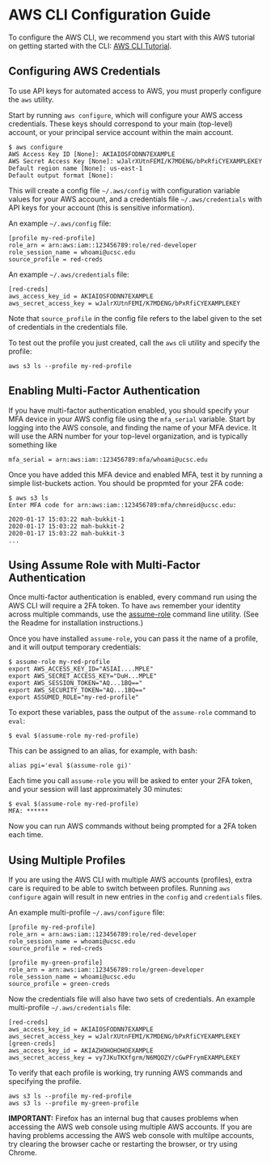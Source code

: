# AWS CLI Configuration Guide

To configure the AWS CLI, we recommend you start with this AWS tutorial on getting started
with the CLI: [AWS CLI Tutorial](http://docs.aws.amazon.com/cli/latest/userguide/cli-chap-getting-started.html).

## Configuring AWS Credentials

To use API keys for automated access to AWS, you must properly configure the `aws` utility.

Start by running `aws configure`, which will configure your AWS access credentials. These
keys should correspond to your main (top-level) account, or your principal service account
within the main account.

```
$ aws configure
AWS Access Key ID [None]: AKIAIOSFODNN7EXAMPLE
AWS Secret Access Key [None]: wJalrXUtnFEMI/K7MDENG/bPxRfiCYEXAMPLEKEY
Default region name [None]: us-east-1
Default output format [None]:
```

This will create a config file `~/.aws/config` with configuration variable values for your AWS account, 
and a credentials file `~/.aws/credentials` with API keys for your account (this is sensitive information).

An example `~/.aws/config` file:

```
[profile my-red-profile]
role_arn = arn:aws:iam::123456789:role/red-developer
role_session_name = whoami@ucsc.edu
source_profile = red-creds
```

An example `~/.aws/credentials` file:

```
[red-creds]
aws_access_key_id = AKIAIOSFODNN7EXAMPLE
aws_secret_access_key = wJalrXUtnFEMI/K7MDENG/bPxRfiCYEXAMPLEKEY 
```

Note that `source_profile` in the config file refers to the label given to the set of credentials
in the credentials file.

To test out the profile you just created, call the `aws` cli utility and specify the profile:

```
aws s3 ls --profile my-red-profile
```

## Enabling Multi-Factor Authentication

If you have multi-factor authentication enabled, you should specify your MFA device
in your AWS config file using the `mfa_serial` variable. Start by logging into the
AWS console, and finding the name of your MFA device. It will use the ARN number for
your top-level organization, and is typically something like

```
mfa_serial = arn:aws:iam::123456789:mfa/whoami@ucsc.edu
```

Once you have added this MFA device and enabled MFA, test it by running a simple
list-buckets action. You should be propmted for your 2FA code:

```
$ aws s3 ls
Enter MFA code for arn:aws:iam::123456789:mfa/chmreid@ucsc.edu:

2020-01-17 15:03:22 mah-bukkit-1
2020-01-17 15:03:22 mah-bukkit-2
2020-01-17 15:03:22 mah-bukkit-3
...
```

## Using Assume Role with Multi-Factor Authentication

Once multi-factor authentication is enabled, every command run using the AWS CLI will
require a 2FA token. To have `aws` remember your identity across multiple commands,
use the [assume-role](https://github.com/remind101/assume-role) command line utility.
(See the Readme for installation instructions.)

Once you have installed `assume-role`, you can pass it the name of a profile, and it
will output temporary credentials:

```
$ assume-role my-red-profile
export AWS_ACCESS_KEY_ID="ASIAI....MPLE"
export AWS_SECRET_ACCESS_KEY="DuH...MPLE"
export AWS_SESSION_TOKEN="AQ...1BQ=="
export AWS_SECURITY_TOKEN="AQ...1BQ=="
export ASSUMED_ROLE="my-red-profile"
```

To export these variables, pass the output of the `assume-role` command to `eval`:

```
$ eval $(assume-role my-red-profile)
```

This can be assigned to an alias, for example, with bash:

```
alias pgi='eval $(assume-role gi)'
```

Each time you call `assume-role` you will be asked to enter your 2FA token, and your
session will last approximately 30 minutes:

```
$ eval $(assume-role my-red-profile)
MFA: ******
```

Now you can run AWS commands without being prompted for a 2FA token each time.

## Using Multiple Profiles

If you are using the AWS CLI with multiple AWS accounts (profiles), extra care is required
to be able to switch between profiles. Running `aws configure` again will result in new entries
in the `config` and `credentials` files.

An example multi-profile `~/.aws/configure` file:

```
[profile my-red-profile]
role_arn = arn:aws:iam::123456789:role/red-developer
role_session_name = whoami@ucsc.edu
source_profile = red-creds

[profile my-green-profile]
role_arn = arn:aws:iam::123456789:role/green-developer
role_session_name = whoami@ucsc.edu
source_profile = green-creds
```

Now the credentials file will also have two sets of credentials.
An example multi-profile `~/.aws/credentials` file:

```
[red-creds]
aws_access_key_id = AKIAIOSFODNN7EXAMPLE
aws_secret_access_key = wJalrXUtnFEMI/K7MDENG/bPxRfiCYEXAMPLEKEY 
[green-creds]
aws_access_key_id = AKIAZHOHOHOHOEXAMPLE
aws_secret_access_key = vy7JKuTKXfgrm/N6MQOZY/cGwPFrymEXAMPLEKEY 
```

To verify that each profile is working, try running AWS commands
and specifying the profile.

```
aws s3 ls --profile my-red-profile
aws s3 ls --profile my-green-profile
```

**IMPORTANT:** Firefox has an internal bug that causes problems when accessing the
AWS web console using multiple AWS accounts. If you are having problems accessing the
AWS web console with multilpe accounts, try clearing the browser cache or restarting
the browser, or try using Chrome.
